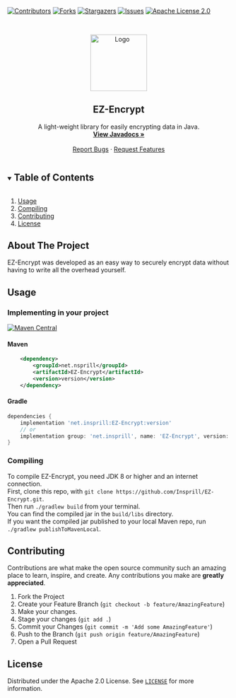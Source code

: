 [![Contributors][contributors-shield]][contributors-url]
[![Forks][forks-shield]][forks-url]
[![Stargazers][stars-shield]][stars-url]
[![Issues][issues-shield]][issues-url]
[![Apache License 2.0][license-shield]][license-url]



<!-- PROJECT LOGO -->
<br />
<p align="center">
  <a href="https://github.com/Insprill/EZ-Encrypt">
    <img src="https://imgur.com/BvJ2zvM.png" alt="Logo" width="128" height="128">
  </a>
</p>
<h2 align="center">EZ-Encrypt</h2>
<p align="center">
  A light-weight library for easily encrypting data in Java.
  <br />
  <a href="https://javadoc.io/doc/net.insprill/EZ-Encrypt"><strong>View Javadocs »</strong></a>
  <br />
  <br />
  <a href="https://github.com/Insprill/EZ-Encrypt/issues">Report Bugs</a>
  ·
  <a href="https://github.com/Insprill/EZ-Encrypt/issues">Request Features</a>
</p>



<!-- TABLE OF CONTENTS -->
<details open="open">
  <summary><h2 style="display: inline-block">Table of Contents</h2></summary>
  <ol>
    <li><a href="#usage">Usage</a></li>
    <li><a href="#compiling">Compiling</a></li>
    <li><a href="#contributing">Contributing</a></li>
    <li><a href="#license">License</a></li>
  </ol>
</details>



<!-- ABOUT THE PROJECT -->
## About The Project

EZ-Encrypt was developed as an easy way to securely encrypt data without having to write all the overhead yourself.



<!-- USAGE EXAMPLES -->
## Usage

### Implementing in your project

[![Maven Central][maven-central-shield]][license-url]
#### Maven
```xml
    <dependency>
        <groupId>net.nsprill</groupId>
        <artifactId>EZ-Encrypt</artifactId>
        <version>version</version>
    </dependency>
```
#### Gradle
```groovy
dependencies {
    implementation 'net.insprill:EZ-Encrypt:version'
    // or
    implementation group: 'net.insprill', name: 'EZ-Encrypt', version: 'version'
}
```

### Compiling

To compile EZ-Encrypt, you need JDK 8 or higher and an internet connection.  
First, clone this repo, with `git clone https://github.com/Insprill/EZ-Encrypt.git`.  
Then run `./gradlew build` from your terminal.  
You can find the compiled jar in the `build/libs` directory.  
If you want the compiled jar published to your local Maven repo, run `./gradlew publishToMavenLocal`.



<!-- CONTRIBUTING -->
## Contributing

Contributions are what make the open source community such an amazing place to learn, inspire, and create. Any contributions you make are **greatly appreciated**.

1. Fork the Project
2. Create your Feature Branch (`git checkout -b feature/AmazingFeature`)
3. Make your changes.
4. Stage your changes (`git add .`)
5. Commit your Changes (`git commit -m 'Add some AmazingFeature'`)
6. Push to the Branch (`git push origin feature/AmazingFeature`)
7. Open a Pull Request



<!-- LICENSE -->
## License

Distributed under the Apache 2.0 License. See [`LICENSE`][license-url] for more information.



<!-- MARKDOWN LINKS & IMAGES -->
<!-- https://www.markdownguide.org/basic-syntax/#reference-style-links -->
[contributors-shield]: https://img.shields.io/github/contributors/Insprill/EZ-Encrypt.svg?style=for-the-badge
[contributors-url]: https://github.com/Insprill/EZ-Encrypt/graphs/contributors
[forks-shield]: https://img.shields.io/github/forks/Insprill/EZ-Encrypt.svg?style=for-the-badge
[forks-url]: https://github.com/Insprill/EZ-Encrypt/network/members
[stars-shield]: https://img.shields.io/github/stars/Insprill/EZ-Encrypt.svg?style=for-the-badge
[stars-url]: https://github.com/Insprill/EZ-Encrypt/stargazers
[issues-shield]: https://img.shields.io/github/issues/Insprill/EZ-Encrypt.svg?style=for-the-badge
[issues-url]: https://github.com/Insprill/EZ-Encrypt/issues
[license-shield]: https://img.shields.io/github/license/Insprill/EZ-Encrypt.svg?style=for-the-badge
[license-url]: https://github.com/Insprill/EZ-Encrypt/blob/master/LICENSE
[maven-central-shield]: https://img.shields.io/maven-central/v/net.insprill/EZ-Encrypt
[maven-central-url]: https://mvnrepository.com/artifact/net.insprill/EZ-Encrypt

